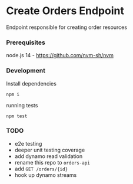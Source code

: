 # Create Orders Endpoint

Endpoint responsible for creating order resources

### Prerequisites

node.js 14 - https://github.com/nvm-sh/nvm

### Development

Install dependencies
```
npm i
```

running tests
```
npm test
```

### TODO
* e2e testing
* deeper unit testing coverage
* add dynamo read validation
* rename this repo to `orders-api`
* add `GET /orders/{id}`
* hook up dynamo streams
